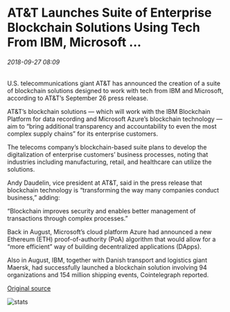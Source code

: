 # AT&T Launches Suite of Enterprise Blockchain Solutions Using Tech From IBM, Microsoft ...

###### 2018-09-27 08:09

U.S. telecommunications giant AT&T has announced the creation of a suite of blockchain solutions designed to work with tech from IBM and Microsoft, according to AT&T’s September 26 press release.

AT&T’s blockchain solutions — which will work with the IBM Blockchain Platform for data recording and Microsoft Azure’s blockchain technology — aim to “bring additional transparency and accountability to even the most complex supply chains” for its enterprise customers.

The telecoms company’s blockchain-based suite plans to develop the digitalization of enterprise customers’ business processes, noting that industries including manufacturing, retail, and healthcare can utilize the solutions.

Andy Daudelin, vice president at AT&T, said in the press release that blockchain technology is “transforming the way many companies conduct business,” adding:

“Blockchain improves security and enables better management of transactions through complex processes.”

Back in August, Microsoft’s cloud platform Azure had announced a new Ethereum (ETH) proof-of-authority (PoA) algorithm that would allow for a “more efficient” way of building decentralized applications (DApps).

Also in August, IBM, together with Danish transport and logistics giant Maersk, had successfully launched a blockchain solution involving 94 organizations and 154 million shipping events, Cointelegraph reported.

[Original source](https://cointelegraph.com/news/att-launches-suite-of-enterprise-blockchain-solutions-using-tech-from-ibm-microsoft)

![stats](https://c.statcounter.com/11760860/0/a89fa40b/1/ "stats")